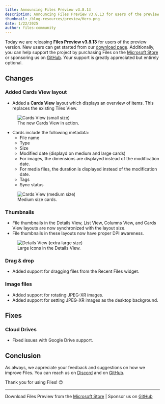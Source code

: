 ```yaml
---
title: Announcing Files Preview v3.8.13
description: Announcing Files Preview v3.8.13 for users of the preview version.
thumbnail: /blog-resources/preview/Hero.png
date: 1/22/2025
author: files-community
---
```


Today we are releasing **Files Preview v3.8.13** for users of the preview version. New users can get started from our [download page](/download/). Additionally, you can help support the project by purchasing Files on the [Microsoft Store](ms-windows-store://pdp/?ProductId=9NSQD9PKV3SS&cid=FilesWebsite) or sponsoring us on [GitHub](https://github.com/sponsors/yaira2). Your support is greatly appreciated but entirely optional.

## Changes

### Added Cards View layout

- Added a **Cards View** layout which displays an overview of items. This replaces the existing Tiles View.

<figure>
    <img src="/blog-resources/v3-8-13/CardsViewSmall.png" alt="Cards View (small size)" />
    <figcaption>The new Cards View in action.</figcaption>
</figure>

- Cards include the following metadata:
    - File name
    - Type
    - Size
    - Modified date (displayd on medium and large cards)
    - For images, the dimensions are displayed instead of the modification date.
    - For media files, the duration is displayed instead of the modification date.
    - Tags
    - Sync status

<figure>
    <img src="/blog-resources/v3-8-13/CardsViewMedium.png" alt="Cards View (medium size)" />
    <figcaption>Medium size cards.</figcaption>
</figure>

### Thumbnails

- File thumbnails in the Details View, List View, Columns View, and Cards View layouts are now synchronized with the layout size.
- File thumbnails in these layouts now have proper DPI awareness.

<figure>
    <img src="/blog-resources/v3-8-13/DetailsViewIconSizes.png" alt="Details View (extra large size)" />
    <figcaption>Large icons in the Details View.</figcaption>
</figure>

### Drag & drop

- Added support for dragging files from the Recent Files widget.

### Image files

- Added support for rotating JPEG-XR images.
- Added support for setting JPEG-XR images as the desktop background.

## Fixes

### Cloud Drives

- Fixed issues with Google Drive support.

## Conclusion

As always, we appreciate your feedback and suggestions on how we improve Files. You can reach us on [Discord](https://discord.gg/files) and on [GitHub](https://github.com/files-community/Files/).

Thank you for using Files! 😊

---

Download Files Preview from the [Microsoft Store](ms-windows-store://pdp/?ProductId=9NSQD9PKV3SS&cid=FilesWebsite) | Sponsor us on [GitHub](https://github.com/sponsors/yaira2/)